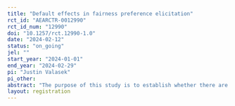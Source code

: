 ```yaml
---
title: "Default effects in fairness preference elicitation"
rct_id: "AEARCTR-0012990"
rct_id_num: "12990"
doi: "10.1257/rct.12990-1.0"
date: "2024-02-12"
status: "on_going"
jel: ""
start_year: "2024-01-01"
end_year: "2024-02-29"
pi: "Justin Valasek"
pi_other:
abstract: "The purpose of this study is to establish whether there are default effect when conditional fairness preferences are elicited using the industry standard spectator method, and to explore the methodological implications of default effect to inform best practices in eliciting conditional fairness preferences."
layout: registration
---
```


